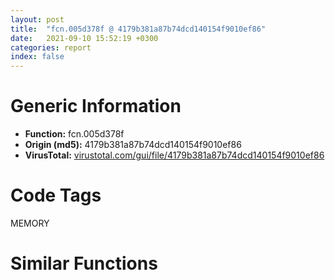 ```yaml
---
layout: post
title:  "fcn.005d378f @ 4179b381a87b74dcd140154f9010ef86"
date:   2021-09-10 15:52:19 +0300
categories: report
index: false
---
```


# Generic Information
- **Function:** fcn.005d378f
- **Origin (md5):** 4179b381a87b74dcd140154f9010ef86
- **VirusTotal:** [virustotal.com/gui/file/4179b381a87b74dcd140154f9010ef86][virustotal_ref]

# Code Tags
<span class="tag" id="MEMORY">MEMORY</span>


# Similar Functions
<script type="text/javascript" src="https://www.gstatic.com/charts/loader.js"></script>
<script type="text/javascript">

    google.charts.load('current', {'packages':['corechart']});
    google.charts.setOnLoadCallback(drawChart);

    function drawChart() {
    var data = new google.visualization.DataTable();
        data.addColumn('number', 'X');
        data.addColumn('number', 'Y');
        data.addColumn({type: 'string', role: 'tooltip', 'p': {'html': true}});
        data.addColumn({'type': 'string', 'role': 'style'});
        
        data.addRows([
    [107.13760375976562, -80.13029479980469, '<b><a href="/report/fcn.005d378f@4179b381a87b74dcd140154f9010ef86">fcn.005d378f</a><br>@4179b381a87b74dcd140154f9010ef86</b><br><br>push 0x140<br>push 0<br>push dword[0x45eea4c]<br>call dword[sym.imp.KERNEL32.dll_HeapAlloc]<br>test eax eax<br>mov dword[0x45eea44] eax<br>jne 0x5d37ac<br>ret<br>mov ecx dword[esp+4]<br>and dword[0x45eea3c] 0<br>and dword[0x45eea40] 0<br>push 1<br>mov dword[0x45eea38] eax<br>mov dword[0x45eea48] ecx<br>mov dword[0x45eea30] 0x10<br>pop eax<br>ret<br>', 'point { fill-color: #e0440e; }'],
[84.99029541015625, -77.69408416748047, '<b><a href="/report/fcn.004f7f1f@ef3a0211d1ddb224667e2aa0d915337b">fcn.004f7f1f</a><br>@ef3a0211d1ddb224667e2aa0d915337b</b><br><br>push 0x140<br>push 0<br>push dword[0x44fd8ac]<br>call dword[sym.imp.KERNEL32.dll_HeapAlloc]<br>test eax eax<br>mov dword[0x44fd8a4] eax<br>jne 0x4f7f3c<br>ret<br>mov ecx dword[esp+4]<br>and dword[0x44fd89c] 0<br>and dword[0x44fd8a0] 0<br>push 1<br>mov dword[0x44fd898] eax<br>mov dword[0x44fd8a8] ecx<br>mov dword[0x44fd890] 0x10<br>pop eax<br>ret<br>', 'null'],
[95.70519256591797, -85.3830337524414, '<b><a href="/report/fcn.0065b30f@bcba729302fe28f65deb2b102a06324a">fcn.0065b30f</a><br>@bcba729302fe28f65deb2b102a06324a</b><br><br>push 0x140<br>push 0<br>push dword[0x4661fac]<br>call dword[sym.imp.KERNEL32.dll_HeapAlloc]<br>test eax eax<br>mov dword[0x4661fa4] eax<br>jne 0x65b32c<br>ret<br>mov ecx dword[esp+4]<br>and dword[0x4661f9c] 0<br>and dword[0x4661fa0] 0<br>push 1<br>mov dword[0x4661f98] eax<br>mov dword[0x4661fa8] ecx<br>mov dword[0x4661f90] 0x10<br>pop eax<br>ret<br>', 'null'],
[96.49369812011719, -71.95940399169922, '<b><a href="/report/fcn.004030ff@8912a6bd1add3d8b86feb51a00252709">fcn.004030ff</a><br>@8912a6bd1add3d8b86feb51a00252709</b><br><br>push 0x140<br>push 0<br>push dword[0x448fca8]<br>call dword[sym.imp.KERNEL32.dll_HeapAlloc]<br>test eax eax<br>mov dword[0x448fa84] eax<br>jne 0x40311c<br>ret<br>mov ecx dword[esp+4]<br>and dword[0x448fa7c] 0<br>and dword[0x448fa80] 0<br>push 1<br>mov dword[0x448fa78] eax<br>mov dword[0x448fa88] ecx<br>mov dword[0x448fa70] 0x10<br>pop eax<br>ret<br>', 'null'],
[96.23609924316406, -59.42629623413086, '<b><a href="/report/fcn.004f7f1f@a9a3c47f5c08fef0f0f69b66c17916ac">fcn.004f7f1f</a><br>@a9a3c47f5c08fef0f0f69b66c17916ac</b><br><br>push 0x140<br>push 0<br>push dword[0x44fd8ac]<br>call dword[sym.imp.KERNEL32.dll_HeapAlloc]<br>test eax eax<br>mov dword[0x44fd8a4] eax<br>jne 0x4f7f3c<br>ret<br>mov ecx dword[esp+4]<br>and dword[0x44fd89c] 0<br>and dword[0x44fd8a0] 0<br>push 1<br>mov dword[0x44fd898] eax<br>mov dword[0x44fd8a8] ecx<br>mov dword[0x44fd890] 0x10<br>pop eax<br>ret<br>', 'null'],
[107.88064575195312, -54.938385009765625, '<b><a href="/report/fcn.004030ff@cbc200f66cbffbddf5df52f7c0da283a">fcn.004030ff</a><br>@cbc200f66cbffbddf5df52f7c0da283a</b><br><br>push 0x140<br>push 0<br>push dword[0x445ac28]<br>call dword[sym.imp.KERNEL32.dll_HeapAlloc]<br>test eax eax<br>mov dword[0x445a9f4] eax<br>jne 0x40311c<br>ret<br>mov ecx dword[esp+4]<br>and dword[0x445a9ec] 0<br>and dword[0x445a9f0] 0<br>push 1<br>mov dword[0x445a9e8] eax<br>mov dword[0x445a9f8] ecx<br>mov dword[0x445a9e0] 0x10<br>pop eax<br>ret<br>', 'null'],
[107.87353515625, -67.5132827758789, '<b><a href="/report/fcn.00598dff@140d3779c34998b2115004c062b02ca8">fcn.00598dff</a><br>@140d3779c34998b2115004c062b02ca8</b><br><br>push 0x140<br>push 0<br>push dword[0x4602d08]<br>call dword[sym.imp.KERNEL32.dll_HeapAlloc]<br>test eax eax<br>mov dword[0x4602ae4] eax<br>jne 0x598e1c<br>ret<br>mov ecx dword[esp+4]<br>and dword[0x4602adc] 0<br>and dword[0x4602ae0] 0<br>push 1<br>mov dword[0x4602ad8] eax<br>mov dword[0x4602ae8] ecx<br>mov dword[0x4602ad0] 0x10<br>pop eax<br>ret<br>', 'null'],
[84.92798614501953, -64.71197509765625, '<b><a href="/report/fcn.004030ff@7dd153bad1771b9e8d5266a341ebf949">fcn.004030ff</a><br>@7dd153bad1771b9e8d5266a341ebf949</b><br><br>push 0x140<br>push 0<br>push dword[0x44d2728]<br>call dword[sym.imp.KERNEL32.dll_HeapAlloc]<br>test eax eax<br>mov dword[0x44d24fc] eax<br>jne 0x40311c<br>ret<br>mov ecx dword[esp+4]<br>and dword[0x44d24f4] 0<br>and dword[0x44d24f8] 0<br>push 1<br>mov dword[0x44d24f0] eax<br>mov dword[0x44d2500] ecx<br>mov dword[0x44d24e8] 0x10<br>pop eax<br>ret<br>', 'null'],
[129.14979553222656, -84.31207275390625, '<b><a href="/report/fcn.459c2f42@284c9c9722cef7520dddfe58806fd72f">fcn.459c2f42</a><br>@284c9c9722cef7520dddfe58806fd72f</b><br><br>push 0x140<br>push 0<br>push dword[0x45a6f6b4]<br>call dword[sym.imp.KERNEL32.dll_HeapAlloc]<br>test eax eax<br>mov dword[0x45a6fa3c] eax<br>jne 0x459c2f5f<br>ret<br>mov ecx dword[esp+4]<br>and dword[0x45a6f808] 0<br>and dword[0x45a6fa38] 0<br>mov dword[0x45a6fa44] eax<br>xor eax eax<br>mov dword[0x45a6fa40] ecx<br>mov dword[0x45a6fa48] 0x10<br>inc eax<br>ret<br>', 'null'],
[132.5343017578125, -64.18850708007812, '<b><a href="/report/fcn.0040ef74@59aef7c08025d70f84c85db2092fc99e">fcn.0040ef74</a><br>@59aef7c08025d70f84c85db2092fc99e</b><br><br>push 0x140<br>push 0<br>push dword[0x437adc]<br>call dword[sym.imp.KERNEL32.dll_HeapAlloc]<br>test eax eax<br>mov dword[0x437ac8] eax<br>jne 0x40ef91<br>ret<br>mov ecx dword[esp+4]<br>and dword[0x437ac0] 0<br>and dword[0x437ac4] 0<br>mov dword[0x437ad0] eax<br>xor eax eax<br>mov dword[0x437acc] ecx<br>mov dword[0x437ad4] 0x10<br>inc eax<br>ret<br>', 'null'],
[125.05841064453125, -73.21434020996094, '<b><a href="/report/fcn.00412c1a@6c5b0418e4a4c57d99cda47d2717045d">fcn.00412c1a</a><br>@6c5b0418e4a4c57d99cda47d2717045d</b><br><br>push 0x140<br>push 0<br>push dword[0x4395bc]<br>call dword[sym.imp.KERNEL32.dll_HeapAlloc]<br>test eax eax<br>mov dword[0x439d88] eax<br>jne 0x412c37<br>ret<br>mov ecx dword[esp+4]<br>and dword[0x4395b8] 0<br>and dword[0x439d84] 0<br>mov dword[0x439d90] eax<br>xor eax eax<br>mov dword[0x439d8c] ecx<br>mov dword[0x439d94] 0x10<br>inc eax<br>ret<br>', 'null'],
[137.97959899902344, -75.47391510009766, '<b><a href="/report/fcn.1001c6cf@4c3818fdf32d89a09257dbc9d3e142ea">fcn.1001c6cf</a><br>@4c3818fdf32d89a09257dbc9d3e142ea</b><br><br>push 0x140<br>push 0<br>push dword[0x10036480]<br>call dword[sym.imp.KERNEL32.dll_HeapAlloc]<br>test eax eax<br>mov dword[0x1004fea4] eax<br>jne 0x1001c6ec<br>ret<br>mov ecx dword[esp+4]<br>and dword[0x100365d8] 0<br>and dword[0x1004fea0] 0<br>mov dword[0x1004feac] eax<br>xor eax eax<br>mov dword[0x1004fea8] ecx<br>mov dword[0x1004feb0] 0x10<br>inc eax<br>ret<br>', 'null'],
[-88.01841735839844, 57.44860076904297, '<b><a href="/report/loc.004406cb@418e0921f3a9bd4f5bc0dcc59623b5a1">loc.004406cb</a><br>@418e0921f3a9bd4f5bc0dcc59623b5a1</b><br><br>mov edi edi<br>push ebp<br>mov ebp esp<br>sub esp 0x328<br>mov dword[0x4b2828] eax<br>mov dword[0x4b2824] ecx<br>mov dword[0x4b2820] edx<br>mov dword[0x4b281c] ebx<br>mov dword[0x4b2818] esi<br>mov dword[0x4b2814] edi<br>mov word[0x4b2840] ss<br>mov word[0x4b2834] cs<br>mov word[0x4b2810] ds<br>mov word[0x4b280c] es<br>mov word[0x4b2808] fs<br>mov word[0x4b2804] gs<br>pushfd<br>pop dword[0x4b2838]<br>mov eax dword[ebp]<br>mov dword[0x4b282c] eax<br>mov eax dword[ebp+4]<br>mov dword[0x4b2830] eax<br>lea eax [ebp+8]<br>mov dword[0x4b283c] eax<br>mov eax dword[ebp-0x320]<br>mov dword[0x4b2778] 0x10001<br>mov eax dword[0x4b2830]<br>mov dword[0x4b272c] eax<br>mov dword[0x4b2720] 0xc0000409<br>mov dword[0x4b2724] 1<br>mov eax dword[0x4a83f0]<br>mov dword[ebp-0x328] eax<br>mov eax dword[0x4a83f4]<br>mov dword[ebp-0x324] eax<br>call dword[sym.imp.KERNEL32.dll_IsDebuggerPresent]<br>mov dword[0x4b2770] eax<br>push 1<br>call fcn.00447ef5<br>pop ecx<br>push 0<br>call dword[sym.imp.KERNEL32.dll_SetUnhandledExceptionFilter]<br>push 0x4837d0<br>call dword[sym.imp.KERNEL32.dll_UnhandledExceptionFilter]<br>cmp dword[0x4b2770] 0<br>jne 0x4407bd<br>push 1<br>call fcn.00447ef5<br>pop ecx<br>push 0xc0000409<br>call dword[sym.imp.KERNEL32.dll_GetCurrentProcess]<br>push eax<br>call dword[sym.imp.KERNEL32.dll_TerminateProcess]<br>leave<br>ret<br>', 'null'],
[-91.22108459472656, 27.822797775268555, '<b><a href="/report/loc.00413dd2@9571c7458fae91969aaed3955e433f49">loc.00413dd2</a><br>@9571c7458fae91969aaed3955e433f49</b><br><br>mov edi edi<br>push ebp<br>mov ebp esp<br>sub esp 0x328<br>mov dword[0x4772b8] eax<br>mov dword[0x4772b4] ecx<br>mov dword[0x4772b0] edx<br>mov dword[0x4772ac] ebx<br>mov dword[0x4772a8] esi<br>mov dword[0x4772a4] edi<br>mov word[0x4772d0] ss<br>mov word[0x4772c4] cs<br>mov word[0x4772a0] ds<br>mov word[0x47729c] es<br>mov word[0x477298] fs<br>mov word[0x477294] gs<br>pushfd<br>pop dword[0x4772c8]<br>mov eax dword[ebp]<br>mov dword[0x4772bc] eax<br>mov eax dword[ebp+4]<br>mov dword[0x4772c0] eax<br>lea eax [ebp+8]<br>mov dword[0x4772cc] eax<br>mov eax dword[ebp-0x320]<br>mov dword[0x477208] 0x10001<br>mov eax dword[0x4772c0]<br>mov dword[0x4771bc] eax<br>mov dword[0x4771b0] 0xc0000409<br>mov dword[0x4771b4] 1<br>mov eax dword[0x475084]<br>mov dword[ebp-0x328] eax<br>mov eax dword[0x475088]<br>mov dword[ebp-0x324] eax<br>call dword[sym.imp.KERNEL32.dll_IsDebuggerPresent]<br>mov dword[0x477200] eax<br>push 1<br>call fcn.0041b8f0<br>pop ecx<br>push 0<br>call dword[sym.imp.KERNEL32.dll_SetUnhandledExceptionFilter]<br>push 0x453570<br>call dword[sym.imp.KERNEL32.dll_UnhandledExceptionFilter]<br>cmp dword[0x477200] 0<br>jne 0x413ec4<br>push 1<br>call fcn.0041b8f0<br>pop ecx<br>push 0xc0000409<br>call dword[sym.imp.KERNEL32.dll_GetCurrentProcess]<br>push eax<br>call dword[sym.imp.KERNEL32.dll_TerminateProcess]<br>leave<br>ret<br>', 'null'],
[-112.28942108154297, 40.54386901855469, '<b><a href="/report/loc.004f89ff@e2ba7f10eb234338a49853c34d7d9c56">loc.004f89ff</a><br>@e2ba7f10eb234338a49853c34d7d9c56</b><br><br>mov edi edi<br>push ebp<br>mov ebp esp<br>sub esp 0x328<br>mov dword[0x564198] eax<br>mov dword[0x564194] ecx<br>mov dword[0x564190] edx<br>mov dword[0x56418c] ebx<br>mov dword[0x564188] esi<br>mov dword[0x564184] edi<br>mov word[0x5641b0] ss<br>mov word[0x5641a4] cs<br>mov word[0x564180] ds<br>mov word[0x56417c] es<br>mov word[0x564178] fs<br>mov word[0x564174] gs<br>pushfd<br>pop dword[0x5641a8]<br>mov eax dword[ebp]<br>mov dword[0x56419c] eax<br>mov eax dword[ebp+4]<br>mov dword[0x5641a0] eax<br>lea eax [ebp+8]<br>mov dword[0x5641ac] eax<br>mov eax dword[ebp-0x320]<br>mov dword[0x5640e8] 0x10001<br>mov eax dword[0x5641a0]<br>mov dword[0x56409c] eax<br>mov dword[0x564090] 0xc0000409<br>mov dword[0x564094] 1<br>mov eax dword[0x55bdf4]<br>mov dword[ebp-0x328] eax<br>mov eax dword[0x55bdf8]<br>mov dword[ebp-0x324] eax<br>call dword[sym.imp.KERNEL32.dll_IsDebuggerPresent]<br>mov dword[0x5640e0] eax<br>push 1<br>call fcn.00502207<br>pop ecx<br>push 0<br>call dword[sym.imp.KERNEL32.dll_SetUnhandledExceptionFilter]<br>push 0x54a6c8<br>call dword[sym.imp.KERNEL32.dll_UnhandledExceptionFilter]<br>cmp dword[0x5640e0] 0<br>jne 0x4f8af1<br>push 1<br>call fcn.00502207<br>pop ecx<br>push 0xc0000409<br>call dword[sym.imp.KERNEL32.dll_GetCurrentProcess]<br>push eax<br>call dword[sym.imp.KERNEL32.dll_TerminateProcess]<br>leave<br>ret<br>', 'null'],
[-114.70921325683594, 67.0543212890625, '<b><a href="/report/loc.00413dd2@3d7f25d788af3e7f7707a736ac852465">loc.00413dd2</a><br>@3d7f25d788af3e7f7707a736ac852465</b><br><br>mov edi edi<br>push ebp<br>mov ebp esp<br>sub esp 0x328<br>mov dword[0x4772b8] eax<br>mov dword[0x4772b4] ecx<br>mov dword[0x4772b0] edx<br>mov dword[0x4772ac] ebx<br>mov dword[0x4772a8] esi<br>mov dword[0x4772a4] edi<br>mov word[0x4772d0] ss<br>mov word[0x4772c4] cs<br>mov word[0x4772a0] ds<br>mov word[0x47729c] es<br>mov word[0x477298] fs<br>mov word[0x477294] gs<br>pushfd<br>pop dword[0x4772c8]<br>mov eax dword[ebp]<br>mov dword[0x4772bc] eax<br>mov eax dword[ebp+4]<br>mov dword[0x4772c0] eax<br>lea eax [ebp+8]<br>mov dword[0x4772cc] eax<br>mov eax dword[ebp-0x320]<br>mov dword[0x477208] 0x10001<br>mov eax dword[0x4772c0]<br>mov dword[0x4771bc] eax<br>mov dword[0x4771b0] 0xc0000409<br>mov dword[0x4771b4] 1<br>mov eax dword[0x475084]<br>mov dword[ebp-0x328] eax<br>mov eax dword[0x475088]<br>mov dword[ebp-0x324] eax<br>call dword[sym.imp.KERNEL32.dll_IsDebuggerPresent]<br>mov dword[0x477200] eax<br>push 1<br>call fcn.0041b8f0<br>pop ecx<br>push 0<br>call dword[sym.imp.KERNEL32.dll_SetUnhandledExceptionFilter]<br>push 0x453570<br>call dword[sym.imp.KERNEL32.dll_UnhandledExceptionFilter]<br>cmp dword[0x477200] 0<br>jne 0x413ec4<br>push 1<br>call fcn.0041b8f0<br>pop ecx<br>push 0xc0000409<br>call dword[sym.imp.KERNEL32.dll_GetCurrentProcess]<br>push eax<br>call dword[sym.imp.KERNEL32.dll_TerminateProcess]<br>leave<br>ret<br>', 'null'],
[-100.73114776611328, 64.67552185058594, '<b><a href="/report/loc.00497f6f@4fe6510221c33bf023f6abed461fc13f">loc.00497f6f</a><br>@4fe6510221c33bf023f6abed461fc13f</b><br><br>mov edi edi<br>push ebp<br>mov ebp esp<br>sub esp 0x328<br>mov dword[0x4c4d78] eax<br>mov dword[0x4c4d74] ecx<br>mov dword[0x4c4d70] edx<br>mov dword[0x4c4d6c] ebx<br>mov dword[0x4c4d68] esi<br>mov dword[0x4c4d64] edi<br>mov word[0x4c4d90] ss<br>mov word[0x4c4d84] cs<br>mov word[0x4c4d60] ds<br>mov word[0x4c4d5c] es<br>mov word[0x4c4d58] fs<br>mov word[0x4c4d54] gs<br>pushfd<br>pop dword[0x4c4d88]<br>mov eax dword[ebp]<br>mov dword[0x4c4d7c] eax<br>mov eax dword[ebp+4]<br>mov dword[0x4c4d80] eax<br>lea eax [ebp+8]<br>mov dword[0x4c4d8c] eax<br>mov eax dword[ebp-0x320]<br>mov dword[0x4c4cc8] 0x10001<br>mov eax dword[0x4c4d80]<br>mov dword[0x4c4c7c] eax<br>mov dword[0x4c4c70] 0xc0000409<br>mov dword[0x4c4c74] 1<br>mov eax dword[0x4c1d70]<br>mov dword[ebp-0x328] eax<br>mov eax dword[0x4c1d74]<br>mov dword[ebp-0x324] eax<br>call dword[sym.imp.KERNEL32.dll_IsDebuggerPresent]<br>mov dword[0x4c4cc0] eax<br>push 1<br>call fcn.00496178<br>pop ecx<br>push 0<br>call dword[sym.imp.KERNEL32.dll_SetUnhandledExceptionFilter]<br>push 0x4a078c<br>call dword[sym.imp.KERNEL32.dll_UnhandledExceptionFilter]<br>cmp dword[0x4c4cc0] 0<br>jne 0x498061<br>push 1<br>call fcn.00496178<br>pop ecx<br>push 0xc0000409<br>call dword[sym.imp.KERNEL32.dll_GetCurrentProcess]<br>push eax<br>call dword[sym.imp.KERNEL32.dll_TerminateProcess]<br>leave<br>ret<br>', 'null'],
[-106.29308319091797, 24.752790451049805, '<b><a href="/report/loc.0040191a@eb7f7fa38880dd66bab8caf5987e5b1a">loc.0040191a</a><br>@eb7f7fa38880dd66bab8caf5987e5b1a</b><br><br>mov edi edi<br>push ebp<br>mov ebp esp<br>sub esp 0x328<br>mov dword[0x423148] eax<br>mov dword[0x423144] ecx<br>mov dword[0x423140] edx<br>mov dword[0x42313c] ebx<br>mov dword[0x423138] esi<br>mov dword[0x423134] edi<br>mov word[0x423160] ss<br>mov word[0x423154] cs<br>mov word[0x423130] ds<br>mov word[0x42312c] es<br>mov word[0x423128] fs<br>mov word[0x423124] gs<br>pushfd<br>pop dword[0x423158]<br>mov eax dword[ebp]<br>mov dword[0x42314c] eax<br>mov eax dword[ebp+4]<br>mov dword[0x423150] eax<br>lea eax [ebp+8]<br>mov dword[0x42315c] eax<br>mov eax dword[ebp-0x320]<br>mov dword[0x423098] 0x10001<br>mov eax dword[0x423150]<br>mov dword[0x42304c] eax<br>mov dword[0x423040] 0xc0000409<br>mov dword[0x423044] 1<br>mov eax dword[0x422050]<br>mov dword[ebp-0x328] eax<br>mov eax dword[0x422054]<br>mov dword[ebp-0x324] eax<br>call dword[sym.imp.KERNEL32.dll_IsDebuggerPresent]<br>mov dword[0x423090] eax<br>push 1<br>call fcn.00404467<br>pop ecx<br>push 0<br>call dword[sym.imp.KERNEL32.dll_SetUnhandledExceptionFilter]<br>push 0x41f1c8<br>call dword[sym.imp.KERNEL32.dll_UnhandledExceptionFilter]<br>cmp dword[0x423090] 0<br>jne 0x401a0c<br>push 1<br>call fcn.00404467<br>pop ecx<br>push 0xc0000409<br>call dword[sym.imp.KERNEL32.dll_GetCurrentProcess]<br>push eax<br>call dword[sym.imp.KERNEL32.dll_TerminateProcess]<br>leave<br>ret<br>', 'null'],
[-119.83099365234375, 29.082582473754883, '<b><a href="/report/loc.00413dd2@3aa98225e51cbcae2d334c8b6b4ed9fd">loc.00413dd2</a><br>@3aa98225e51cbcae2d334c8b6b4ed9fd</b><br><br>mov edi edi<br>push ebp<br>mov ebp esp<br>sub esp 0x328<br>mov dword[0x4772b8] eax<br>mov dword[0x4772b4] ecx<br>mov dword[0x4772b0] edx<br>mov dword[0x4772ac] ebx<br>mov dword[0x4772a8] esi<br>mov dword[0x4772a4] edi<br>mov word[0x4772d0] ss<br>mov word[0x4772c4] cs<br>mov word[0x4772a0] ds<br>mov word[0x47729c] es<br>mov word[0x477298] fs<br>mov word[0x477294] gs<br>pushfd<br>pop dword[0x4772c8]<br>mov eax dword[ebp]<br>mov dword[0x4772bc] eax<br>mov eax dword[ebp+4]<br>mov dword[0x4772c0] eax<br>lea eax [ebp+8]<br>mov dword[0x4772cc] eax<br>mov eax dword[ebp-0x320]<br>mov dword[0x477208] 0x10001<br>mov eax dword[0x4772c0]<br>mov dword[0x4771bc] eax<br>mov dword[0x4771b0] 0xc0000409<br>mov dword[0x4771b4] 1<br>mov eax dword[0x475084]<br>mov dword[ebp-0x328] eax<br>mov eax dword[0x475088]<br>mov dword[ebp-0x324] eax<br>call dword[sym.imp.KERNEL32.dll_IsDebuggerPresent]<br>mov dword[0x477200] eax<br>push 1<br>call fcn.0041b8f0<br>pop ecx<br>push 0<br>call dword[sym.imp.KERNEL32.dll_SetUnhandledExceptionFilter]<br>push 0x453570<br>call dword[sym.imp.KERNEL32.dll_UnhandledExceptionFilter]<br>cmp dword[0x477200] 0<br>jne 0x413ec4<br>push 1<br>call fcn.0041b8f0<br>pop ecx<br>push 0xc0000409<br>call dword[sym.imp.KERNEL32.dll_GetCurrentProcess]<br>push eax<br>call dword[sym.imp.KERNEL32.dll_TerminateProcess]<br>leave<br>ret<br>', 'null'],
[-100.30479431152344, 50.52743911743164, '<b><a href="/report/loc.0048069c@289859175c221b107317af7727d26c17">loc.0048069c</a><br>@289859175c221b107317af7727d26c17</b><br><br>mov edi edi<br>push ebp<br>mov ebp esp<br>sub esp 0x328<br>mov dword[0x4d2120] eax<br>mov dword[0x4d211c] ecx<br>mov dword[0x4d2118] edx<br>mov dword[0x4d2114] ebx<br>mov dword[0x4d2110] esi<br>mov dword[0x4d210c] edi<br>mov word[0x4d2138] ss<br>mov word[0x4d212c] cs<br>mov word[0x4d2108] ds<br>mov word[0x4d2104] es<br>mov word[0x4d2100] fs<br>mov word[0x4d20fc] gs<br>pushfd<br>pop dword[0x4d2130]<br>mov eax dword[ebp]<br>mov dword[0x4d2124] eax<br>mov eax dword[ebp+4]<br>mov dword[0x4d2128] eax<br>lea eax [ebp+8]<br>mov dword[0x4d2134] eax<br>mov eax dword[ebp-0x320]<br>mov dword[0x4d2070] 0x10001<br>mov eax dword[0x4d2128]<br>mov dword[0x4d2024] eax<br>mov dword[0x4d2018] 0xc0000409<br>mov dword[0x4d201c] 1<br>mov eax dword[0x4cfec0]<br>mov dword[ebp-0x328] eax<br>mov eax dword[0x4cfec4]<br>mov dword[ebp-0x324] eax<br>call dword[sym.imp.KERNEL32.dll_IsDebuggerPresent]<br>mov dword[0x4d2068] eax<br>push 1<br>call fcn.00481951<br>pop ecx<br>push 0<br>call dword[sym.imp.KERNEL32.dll_SetUnhandledExceptionFilter]<br>push 0x4acad4<br>call dword[sym.imp.KERNEL32.dll_UnhandledExceptionFilter]<br>cmp dword[0x4d2068] 0<br>jne 0x48078e<br>push 1<br>call fcn.00481951<br>pop ecx<br>push 0xc0000409<br>call dword[sym.imp.KERNEL32.dll_GetCurrentProcess]<br>push eax<br>call dword[sym.imp.KERNEL32.dll_TerminateProcess]<br>leave<br>ret<br>', 'null'],
[-126.21841430664062, 57.05751419067383, '<b><a href="/report/loc.00413dd2@44a756939733df3681808b122b91651f">loc.00413dd2</a><br>@44a756939733df3681808b122b91651f</b><br><br>mov edi edi<br>push ebp<br>mov ebp esp<br>sub esp 0x328<br>mov dword[0x4772b8] eax<br>mov dword[0x4772b4] ecx<br>mov dword[0x4772b0] edx<br>mov dword[0x4772ac] ebx<br>mov dword[0x4772a8] esi<br>mov dword[0x4772a4] edi<br>mov word[0x4772d0] ss<br>mov word[0x4772c4] cs<br>mov word[0x4772a0] ds<br>mov word[0x47729c] es<br>mov word[0x477298] fs<br>mov word[0x477294] gs<br>pushfd<br>pop dword[0x4772c8]<br>mov eax dword[ebp]<br>mov dword[0x4772bc] eax<br>mov eax dword[ebp+4]<br>mov dword[0x4772c0] eax<br>lea eax [ebp+8]<br>mov dword[0x4772cc] eax<br>mov eax dword[ebp-0x320]<br>mov dword[0x477208] 0x10001<br>mov eax dword[0x4772c0]<br>mov dword[0x4771bc] eax<br>mov dword[0x4771b0] 0xc0000409<br>mov dword[0x4771b4] 1<br>mov eax dword[0x475084]<br>mov dword[ebp-0x328] eax<br>mov eax dword[0x475088]<br>mov dword[ebp-0x324] eax<br>call dword[sym.imp.KERNEL32.dll_IsDebuggerPresent]<br>mov dword[0x477200] eax<br>push 1<br>call fcn.0041b8f0<br>pop ecx<br>push 0<br>call dword[sym.imp.KERNEL32.dll_SetUnhandledExceptionFilter]<br>push 0x453570<br>call dword[sym.imp.KERNEL32.dll_UnhandledExceptionFilter]<br>cmp dword[0x477200] 0<br>jne 0x413ec4<br>push 1<br>call fcn.0041b8f0<br>pop ecx<br>push 0xc0000409<br>call dword[sym.imp.KERNEL32.dll_GetCurrentProcess]<br>push eax<br>call dword[sym.imp.KERNEL32.dll_TerminateProcess]<br>leave<br>ret<br>', 'null'],
[-100.4078369140625, 37.82163619995117, '<b><a href="/report/loc.0057cb5e@c60344b51fa39a329b92557d24ff7670">loc.0057cb5e</a><br>@c60344b51fa39a329b92557d24ff7670</b><br><br>mov edi edi<br>push ebp<br>mov ebp esp<br>sub esp 0x328<br>mov dword[0x60fe60] eax<br>mov dword[0x60fe5c] ecx<br>mov dword[0x60fe58] edx<br>mov dword[0x60fe54] ebx<br>mov dword[0x60fe50] esi<br>mov dword[0x60fe4c] edi<br>mov word[0x60fe78] ss<br>mov word[0x60fe6c] cs<br>mov word[0x60fe48] ds<br>mov word[0x60fe44] es<br>mov word[0x60fe40] fs<br>mov word[0x60fe3c] gs<br>pushfd<br>pop dword[0x60fe70]<br>mov eax dword[ebp]<br>mov dword[0x60fe64] eax<br>mov eax dword[ebp+4]<br>mov dword[0x60fe68] eax<br>lea eax [ebp+8]<br>mov dword[0x60fe74] eax<br>mov eax dword[ebp-0x320]<br>mov dword[0x60fdb0] 0x10001<br>mov eax dword[0x60fe68]<br>mov dword[0x60fd64] eax<br>mov dword[0x60fd58] 0xc0000409<br>mov dword[0x60fd5c] 1<br>mov eax dword[0x5ffcc0]<br>mov dword[ebp-0x328] eax<br>mov eax dword[0x5ffcc4]<br>mov dword[ebp-0x324] eax<br>call dword[sym.imp.KERNEL32.dll_IsDebuggerPresent]<br>mov dword[0x60fda8] eax<br>push 1<br>call fcn.0057ccfb<br>pop ecx<br>push 0<br>call dword[sym.imp.KERNEL32.dll_SetUnhandledExceptionFilter]<br>push 0x5bbce8<br>call dword[sym.imp.KERNEL32.dll_UnhandledExceptionFilter]<br>cmp dword[0x60fda8] 0<br>jne 0x57cc50<br>push 1<br>call fcn.0057ccfb<br>pop ecx<br>push 0xc0000409<br>call dword[sym.imp.KERNEL32.dll_GetCurrentProcess]<br>push eax<br>call dword[sym.imp.KERNEL32.dll_TerminateProcess]<br>leave<br>ret<br>', 'null'],
[-87.13516998291016, 42.81810760498047, '<b><a href="/report/loc.00414ac2@20a93604f17ee6f3c2aa7b1f7a497fcf">loc.00414ac2</a><br>@20a93604f17ee6f3c2aa7b1f7a497fcf</b><br><br>mov edi edi<br>push ebp<br>mov ebp esp<br>sub esp 0x328<br>mov dword[0x4842d8] eax<br>mov dword[0x4842d4] ecx<br>mov dword[0x4842d0] edx<br>mov dword[0x4842cc] ebx<br>mov dword[0x4842c8] esi<br>mov dword[0x4842c4] edi<br>mov word[0x4842f0] ss<br>mov word[0x4842e4] cs<br>mov word[0x4842c0] ds<br>mov word[0x4842bc] es<br>mov word[0x4842b8] fs<br>mov word[0x4842b4] gs<br>pushfd<br>pop dword[0x4842e8]<br>mov eax dword[ebp]<br>mov dword[0x4842dc] eax<br>mov eax dword[ebp+4]<br>mov dword[0x4842e0] eax<br>lea eax [ebp+8]<br>mov dword[0x4842ec] eax<br>mov eax dword[ebp-0x320]<br>mov dword[0x484228] 0x10001<br>mov eax dword[0x4842e0]<br>mov dword[0x4841dc] eax<br>mov dword[0x4841d0] 0xc0000409<br>mov dword[0x4841d4] 1<br>mov eax dword[0x482084]<br>mov dword[ebp-0x328] eax<br>mov eax dword[0x482088]<br>mov dword[ebp-0x324] eax<br>call dword[sym.imp.KERNEL32.dll_IsDebuggerPresent]<br>mov dword[0x484220] eax<br>push 1<br>call fcn.0041c580<br>pop ecx<br>push 0<br>call dword[sym.imp.KERNEL32.dll_SetUnhandledExceptionFilter]<br>push 0x460548<br>call dword[sym.imp.KERNEL32.dll_UnhandledExceptionFilter]<br>cmp dword[0x484220] 0<br>jne 0x414bb4<br>push 1<br>call fcn.0041c580<br>pop ecx<br>push 0xc0000409<br>call dword[sym.imp.KERNEL32.dll_GetCurrentProcess]<br>push eax<br>call dword[sym.imp.KERNEL32.dll_TerminateProcess]<br>leave<br>ret<br>', 'null'],
[-125.62296295166016, 42.94664764404297, '<b><a href="/report/loc.00413dd2@b8b9cf6862b0d68d10750002e5baaf97">loc.00413dd2</a><br>@b8b9cf6862b0d68d10750002e5baaf97</b><br><br>mov edi edi<br>push ebp<br>mov ebp esp<br>sub esp 0x328<br>mov dword[0x4772b8] eax<br>mov dword[0x4772b4] ecx<br>mov dword[0x4772b0] edx<br>mov dword[0x4772ac] ebx<br>mov dword[0x4772a8] esi<br>mov dword[0x4772a4] edi<br>mov word[0x4772d0] ss<br>mov word[0x4772c4] cs<br>mov word[0x4772a0] ds<br>mov word[0x47729c] es<br>mov word[0x477298] fs<br>mov word[0x477294] gs<br>pushfd<br>pop dword[0x4772c8]<br>mov eax dword[ebp]<br>mov dword[0x4772bc] eax<br>mov eax dword[ebp+4]<br>mov dword[0x4772c0] eax<br>lea eax [ebp+8]<br>mov dword[0x4772cc] eax<br>mov eax dword[ebp-0x320]<br>mov dword[0x477208] 0x10001<br>mov eax dword[0x4772c0]<br>mov dword[0x4771bc] eax<br>mov dword[0x4771b0] 0xc0000409<br>mov dword[0x4771b4] 1<br>mov eax dword[0x475084]<br>mov dword[ebp-0x328] eax<br>mov eax dword[0x475088]<br>mov dword[ebp-0x324] eax<br>call dword[sym.imp.KERNEL32.dll_IsDebuggerPresent]<br>mov dword[0x477200] eax<br>push 1<br>call fcn.0041b8f0<br>pop ecx<br>push 0<br>call dword[sym.imp.KERNEL32.dll_SetUnhandledExceptionFilter]<br>push 0x453570<br>call dword[sym.imp.KERNEL32.dll_UnhandledExceptionFilter]<br>cmp dword[0x477200] 0<br>jne 0x413ec4<br>push 1<br>call fcn.0041b8f0<br>pop ecx<br>push 0xc0000409<br>call dword[sym.imp.KERNEL32.dll_GetCurrentProcess]<br>push eax<br>call dword[sym.imp.KERNEL32.dll_TerminateProcess]<br>leave<br>ret<br>', 'null'],
[-112.66181182861328, 53.22303771972656, '<b><a href="/report/loc.005b3936@b38ce64a273c3fc98fc78af14b8bdcc0">loc.005b3936</a><br>@b38ce64a273c3fc98fc78af14b8bdcc0</b><br><br>mov edi edi<br>push ebp<br>mov ebp esp<br>sub esp 0x328<br>mov dword[0x45af3a0] eax<br>mov dword[0x45af39c] ecx<br>mov dword[0x45af398] edx<br>mov dword[0x45af394] ebx<br>mov dword[0x45af390] esi<br>mov dword[0x45af38c] edi<br>mov word[0x45af3b8] ss<br>mov word[0x45af3ac] cs<br>mov word[0x45af388] ds<br>mov word[0x45af384] es<br>mov word[0x45af380] fs<br>mov word[0x45af37c] gs<br>pushfd<br>pop dword[0x45af3b0]<br>mov eax dword[ebp]<br>mov dword[0x45af3a4] eax<br>mov eax dword[ebp+4]<br>mov dword[0x45af3a8] eax<br>lea eax [ebp+8]<br>mov dword[0x45af3b4] eax<br>mov eax dword[ebp-0x320]<br>mov dword[0x45af2f0] 0x10001<br>mov eax dword[0x45af3a8]<br>mov dword[0x45af2a4] eax<br>mov dword[0x45af298] 0xc0000409<br>mov dword[0x45af29c] 1<br>mov eax dword[0x5bd3c0]<br>mov dword[ebp-0x328] eax<br>mov eax dword[0x5bd3c4]<br>mov dword[ebp-0x324] eax<br>call dword[sym.imp.KERNEL32.dll_IsDebuggerPresent]<br>mov dword[0x45af2e8] eax<br>push 1<br>call fcn.005b3871<br>pop ecx<br>push 0<br>call dword[sym.imp.KERNEL32.dll_SetUnhandledExceptionFilter]<br>push 0x5bb058<br>call dword[sym.imp.KERNEL32.dll_UnhandledExceptionFilter]<br>cmp dword[0x45af2e8] 0<br>jne 0x5b3a28<br>push 1<br>call fcn.005b3871<br>pop ecx<br>push 0xc0000409<br>call dword[sym.imp.KERNEL32.dll_GetCurrentProcess]<br>push eax<br>call dword[sym.imp.KERNEL32.dll_TerminateProcess]<br>leave<br>ret<br>', 'null'],
[-150.45091247558594, 31.470016479492188, '<b><a href="/report/loc.459be9a2@284c9c9722cef7520dddfe58806fd72f">loc.459be9a2</a><br>@284c9c9722cef7520dddfe58806fd72f</b><br><br>push ebp<br>mov ebp esp<br>sub esp 0x328<br>mov dword[0x45a6f008] eax<br>mov dword[0x45a6f004] ecx<br>mov dword[0x45a6f000] edx<br>mov dword[0x45a6effc] ebx<br>mov dword[0x45a6eff8] esi<br>mov dword[0x45a6eff4] edi<br>mov word[0x45a6f020] ss<br>mov word[0x45a6f014] cs<br>mov word[0x45a6eff0] ds<br>mov word[0x45a6efec] es<br>mov word[0x45a6efe8] fs<br>mov word[0x45a6efe4] gs<br>pushfd<br>pop dword[0x45a6f018]<br>mov eax dword[ebp]<br>mov dword[0x45a6f00c] eax<br>mov eax dword[ebp+4]<br>mov dword[0x45a6f010] eax<br>lea eax [ebp+8]<br>mov dword[0x45a6f01c] eax<br>mov eax dword[ebp-0x320]<br>mov dword[0x45a6ef58] 0x10001<br>mov eax dword[0x45a6f010]<br>mov dword[0x45a6ef0c] eax<br>mov dword[0x45a6ef00] 0xc0000409<br>mov dword[0x45a6ef04] 1<br>mov eax dword[0x45a6c848]<br>mov dword[ebp-0x328] eax<br>mov eax dword[0x45a6c84c]<br>mov dword[ebp-0x324] eax<br>call dword[sym.imp.KERNEL32.dll_IsDebuggerPresent]<br>mov dword[0x45a6ef50] eax<br>push 1<br>call fcn.459c93b9<br>pop ecx<br>push 0<br>call dword[sym.imp.KERNEL32.dll_SetUnhandledExceptionFilter]<br>push 0x45a15b38<br>call dword[sym.imp.KERNEL32.dll_UnhandledExceptionFilter]<br>cmp dword[0x45a6ef50] 0<br>jne 0x459bea92<br>push 1<br>call fcn.459c93b9<br>pop ecx<br>push 0xc0000409<br>call dword[sym.imp.KERNEL32.dll_GetCurrentProcess]<br>push eax<br>call dword[sym.imp.KERNEL32.dll_TerminateProcess]<br>leave<br>ret<br>', 'null'],
[-157.23233032226562, 22.31216812133789, '<b><a href="/report/loc.1001b241@4c3818fdf32d89a09257dbc9d3e142ea">loc.1001b241</a><br>@4c3818fdf32d89a09257dbc9d3e142ea</b><br><br>push ebp<br>mov ebp esp<br>sub esp 0x328<br>mov dword[0x10035ef8] eax<br>mov dword[0x10035ef4] ecx<br>mov dword[0x10035ef0] edx<br>mov dword[0x10035eec] ebx<br>mov dword[0x10035ee8] esi<br>mov dword[0x10035ee4] edi<br>mov word[0x10035f10] ss<br>mov word[0x10035f04] cs<br>mov word[0x10035ee0] ds<br>mov word[0x10035edc] es<br>mov word[0x10035ed8] fs<br>mov word[0x10035ed4] gs<br>pushfd<br>pop dword[0x10035f08]<br>mov eax dword[ebp]<br>mov dword[0x10035efc] eax<br>mov eax dword[ebp+4]<br>mov dword[0x10035f00] eax<br>lea eax [ebp+8]<br>mov dword[0x10035f0c] eax<br>mov eax dword[ebp-0x320]<br>mov dword[0x10035e48] 0x10001<br>mov eax dword[0x10035f00]<br>mov dword[0x10035dfc] eax<br>mov dword[0x10035df0] 0xc0000409<br>mov dword[0x10035df4] 1<br>mov eax dword[0x10034390]<br>mov dword[ebp-0x328] eax<br>mov eax dword[0x10034394]<br>mov dword[ebp-0x324] eax<br>call dword[sym.imp.KERNEL32.dll_IsDebuggerPresent]<br>mov dword[0x10035e40] eax<br>push 1<br>call fcn.1001b345<br>pop ecx<br>push 0<br>call dword[sym.imp.KERNEL32.dll_SetUnhandledExceptionFilter]<br>push 0x1002cf54<br>call dword[sym.imp.KERNEL32.dll_UnhandledExceptionFilter]<br>cmp dword[0x10035e40] 0<br>jne 0x1001b331<br>push 1<br>call fcn.1001b345<br>pop ecx<br>push 0xc0000409<br>call dword[sym.imp.KERNEL32.dll_GetCurrentProcess]<br>push eax<br>call dword[sym.imp.KERNEL32.dll_TerminateProcess]<br>leave<br>ret<br>', 'null'],
[-145.9379425048828, 20.648012161254883, '<b><a href="/report/loc.0040f7cc@6c5b0418e4a4c57d99cda47d2717045d">loc.0040f7cc</a><br>@6c5b0418e4a4c57d99cda47d2717045d</b><br><br>push ebp<br>mov ebp esp<br>sub esp 0x328<br>mov dword[0x4391b8] eax<br>mov dword[0x4391b4] ecx<br>mov dword[0x4391b0] edx<br>mov dword[0x4391ac] ebx<br>mov dword[0x4391a8] esi<br>mov dword[0x4391a4] edi<br>mov word[0x4391d0] ss<br>mov word[0x4391c4] cs<br>mov word[0x4391a0] ds<br>mov word[0x43919c] es<br>mov word[0x439198] fs<br>mov word[0x439194] gs<br>pushfd<br>pop dword[0x4391c8]<br>mov eax dword[ebp]<br>mov dword[0x4391bc] eax<br>mov eax dword[ebp+4]<br>mov dword[0x4391c0] eax<br>lea eax [ebp+8]<br>mov dword[0x4391cc] eax<br>mov eax dword[ebp-0x320]<br>mov dword[0x439108] 0x10001<br>mov eax dword[0x4391c0]<br>mov dword[0x4390bc] eax<br>mov dword[0x4390b0] 0xc0000409<br>mov dword[0x4390b4] 1<br>mov eax dword[0x43720c]<br>mov dword[ebp-0x328] eax<br>mov eax dword[0x437210]<br>mov dword[ebp-0x324] eax<br>call dword[sym.imp.KERNEL32.dll_IsDebuggerPresent]<br>mov dword[0x439100] eax<br>push 1<br>call fcn.00411ba3<br>pop ecx<br>push 0<br>call dword[sym.imp.KERNEL32.dll_SetUnhandledExceptionFilter]<br>push 0x42dec8<br>call dword[sym.imp.KERNEL32.dll_UnhandledExceptionFilter]<br>cmp dword[0x439100] 0<br>jne 0x40f8bc<br>push 1<br>call fcn.00411ba3<br>pop ecx<br>push 0xc0000409<br>call dword[sym.imp.KERNEL32.dll_GetCurrentProcess]<br>push eax<br>call dword[sym.imp.KERNEL32.dll_TerminateProcess]<br>leave<br>ret<br>', 'null'],
[85.1069564819336, -45.02410888671875, '<b><a href="/report/fcn.004cda47@9c2b894b84f59672d8be2e984066f76f">fcn.004cda47</a><br>@9c2b894b84f59672d8be2e984066f76f</b><br><br>push ebp<br>mov ebp esp<br>mov eax dword[ebp+8]<br>mov dword[0x5e0834] eax<br>push esi<br>mov esi ecx<br>test eax eax<br>je 0x413463<br>cmp dword[0x5ddf2c] 0<br>jne 0x41345b<br>call dword[sym.imp.KERNEL32.dll_GetCurrentThreadId]<br>push eax<br>push 0<br>push 0x412e27<br>push 7<br>call dword[sym.imp.USER32.dll_SetWindowsHookExW]<br>mov dword[0x5ddf2c] eax<br>mov dword[0x5ddf30] esi<br>jmp 0x413481<br>mov eax dword[0x5ddf2c]<br>test eax eax<br>je 0x41347a<br>push eax<br>call dword[sym.imp.USER32.dll_UnhookWindowsHookEx]<br>and dword[0x5ddf2c] 0<br>and dword[0x5ddf30] 0<br>pop esi<br>pop ebp<br>ret 4<br>push ebp<br>mov ebp esp<br>add ecx 0xc0<br>pop ebp<br>jmp 0x413425<br>', 'null'],
[-52.42647933959961, 32.31304168701172, '<b><a href="/report/fcn.004f9d56@e2ba7f10eb234338a49853c34d7d9c56">fcn.004f9d56</a><br>@e2ba7f10eb234338a49853c34d7d9c56</b><br><br>mov edi edi<br>push edi<br>push 0x54a990<br>call dword[sym.imp.KERNEL32.dll_GetModuleHandleW]<br>mov edi eax<br>test edi edi<br>jne 0x4f9d73<br>call fcn.004f9a35<br>xor eax eax<br>pop edi<br>ret<br>push esi<br>mov esi dword[sym.imp.KERNEL32.dll_GetProcAddress]<br>push 0x54a9cc<br>push edi<br>call esi<br>push 0x54a9c0<br>push edi<br>mov dword[0x5643e4] eax<br>call esi<br>push 0x54a9b4<br>push edi<br>mov dword[0x5643e8] eax<br>call esi<br>push 0x54a9ac<br>push edi<br>mov dword[0x5643ec] eax<br>call esi<br>cmp dword[0x5643e4] 0<br>mov esi dword[sym.imp.KERNEL32.dll_TlsSetValue]<br>mov dword[0x5643f0] eax<br>je 0x4f9dd3<br>cmp dword[0x5643e8] 0<br>je 0x4f9dd3<br>cmp dword[0x5643ec] 0<br>je 0x4f9dd3<br>test eax eax<br>jne 0x4f9df7<br>mov eax dword[sym.imp.KERNEL32.dll_TlsGetValue]<br>mov dword[0x5643e8] eax<br>mov eax dword[sym.imp.KERNEL32.dll_TlsFree]<br>mov dword[0x5643e4] 0x4f99bb<br>mov dword[0x5643ec] esi<br>mov dword[0x5643f0] eax<br>call dword[sym.imp.KERNEL32.dll_TlsAlloc]<br>mov dword[0x55ca48] eax<br>cmp eax 0xffffffff<br>je 0x4f9ecc<br>push dword[0x5643e8]<br>push eax<br>call esi<br>test eax eax<br>je 0x4f9ecc<br>call fcn.004f7b53<br>push dword[0x5643e4]<br>mov esi dword[sym.imp.KERNEL32.dll_EncodePointer]<br>call esi<br>push dword[0x5643e8]<br>mov dword[0x5643e4] eax<br>call esi<br>push dword[0x5643ec]<br>mov dword[0x5643e8] eax<br>call esi<br>push dword[0x5643f0]<br>mov dword[0x5643ec] eax<br>call esi<br>mov dword[0x5643f0] eax<br>call fcn.004fbd0c<br>test eax eax<br>je 0x4f9ec7<br>mov edi dword[sym.imp.KERNEL32.dll_DecodePointer]<br>push fcn.004f9bb9<br>push dword[0x5643e4]<br>call edi<br>call eax<br>mov dword[0x55ca44] eax<br>cmp eax 0xffffffff<br>je 0x4f9ec7<br>push 0x214<br>push 1<br>call fcn.004f8b4a<br>mov esi eax<br>pop ecx<br>pop ecx<br>test esi esi<br>je 0x4f9ec7<br>push esi<br>push dword[0x55ca44]<br>push dword[0x5643ec]<br>call edi<br>call eax<br>test eax eax<br>je 0x4f9ec7<br>push 0<br>push esi<br>call fcn.004f9a72<br>pop ecx<br>pop ecx<br>call dword[sym.imp.KERNEL32.dll_GetCurrentThreadId]<br>or dword[esi+4] 0xffffffff<br>mov dword[esi] eax<br>xor eax eax<br>inc eax<br>jmp 0x4f9ece<br>call fcn.004f9a35<br>xor eax eax<br>pop esi<br>pop edi<br>ret<br>', 'null'],
[-51.49318313598633, 40.57279968261719, '<b><a href="/report/fcn.00443a59@418e0921f3a9bd4f5bc0dcc59623b5a1">fcn.00443a59</a><br>@418e0921f3a9bd4f5bc0dcc59623b5a1</b><br><br>mov edi edi<br>push edi<br>push 0x4845b4<br>call dword[sym.imp.KERNEL32.dll_GetModuleHandleW]<br>mov edi eax<br>test edi edi<br>jne 0x443a76<br>call fcn.00443738<br>xor eax eax<br>pop edi<br>ret<br>push esi<br>mov esi dword[sym.imp.KERNEL32.dll_GetProcAddress]<br>push 0x4845f0<br>push edi<br>call esi<br>push 0x4845e4<br>push edi<br>mov dword[0x4b3234] eax<br>call esi<br>push 0x4845d8<br>push edi<br>mov dword[0x4b3238] eax<br>call esi<br>push 0x4845d0<br>push edi<br>mov dword[0x4b323c] eax<br>call esi<br>cmp dword[0x4b3234] 0<br>mov esi dword[sym.imp.KERNEL32.dll_TlsSetValue]<br>mov dword[0x4b3240] eax<br>je 0x443ad6<br>cmp dword[0x4b3238] 0<br>je 0x443ad6<br>cmp dword[0x4b323c] 0<br>je 0x443ad6<br>test eax eax<br>jne 0x443afa<br>mov eax dword[sym.imp.KERNEL32.dll_TlsGetValue]<br>mov dword[0x4b3238] eax<br>mov eax dword[sym.imp.KERNEL32.dll_TlsFree]<br>mov dword[0x4b3234] 0x4436be<br>mov dword[0x4b323c] esi<br>mov dword[0x4b3240] eax<br>call dword[sym.imp.KERNEL32.dll_TlsAlloc]<br>mov dword[0x4a8e58] eax<br>cmp eax 0xffffffff<br>je 0x443bcf<br>push dword[0x4b3238]<br>push eax<br>call esi<br>test eax eax<br>je 0x443bcf<br>call fcn.00440a7c<br>push dword[0x4b3234]<br>mov esi dword[sym.imp.KERNEL32.dll_EncodePointer]<br>call esi<br>push dword[0x4b3238]<br>mov dword[0x4b3234] eax<br>call esi<br>push dword[0x4b323c]<br>mov dword[0x4b3238] eax<br>call esi<br>push dword[0x4b3240]<br>mov dword[0x4b323c] eax<br>call esi<br>mov dword[0x4b3240] eax<br>call fcn.004417ec<br>test eax eax<br>je 0x443bca<br>mov edi dword[sym.imp.KERNEL32.dll_DecodePointer]<br>push fcn.004438bc<br>push dword[0x4b3234]<br>call edi<br>call eax<br>mov dword[0x4a8e54] eax<br>cmp eax 0xffffffff<br>je 0x443bca<br>push 0x214<br>push 1<br>call fcn.00441664<br>mov esi eax<br>pop ecx<br>pop ecx<br>test esi esi<br>je 0x443bca<br>push esi<br>push dword[0x4a8e54]<br>push dword[0x4b323c]<br>call edi<br>call eax<br>test eax eax<br>je 0x443bca<br>push 0<br>push esi<br>call fcn.00443775<br>pop ecx<br>pop ecx<br>call dword[sym.imp.KERNEL32.dll_GetCurrentThreadId]<br>or dword[esi+4] 0xffffffff<br>mov dword[esi] eax<br>xor eax eax<br>inc eax<br>jmp 0x443bd1<br>call fcn.00443738<br>xor eax eax<br>pop esi<br>pop edi<br>ret<br>', 'null'],

        ]);

    var options = {
        title: 'Similarity Plot',
        legend: 'none',
        colors: ['#dedbd9', '#e6693e', '#ec8f6e', '#f3b49f', '#f6c7b6'],
        tooltip: {isHtml: true, trigger: 'both'},
        explorer: {
        actions: ["dragToZoom", "rightClickToReset"],
        },
        chartArea: {
        width: '80%',
        height: '80%'
        },
        width: '100%',
        height: '100%'
    };

    var chart = new google.visualization.ScatterChart(document.getElementById('chart_div'));

    chart.draw(data, options);
    }
    
</script>

<div id="chart_div" style="width: 100%px; height: 100%;"></div>

# Disassembled Code
{% highlight nasm %}

push 0x140
push 0
push dword[0x45eea4c]
call dword[sym.imp.KERNEL32.dll_HeapAlloc]
test eax eax
mov dword[0x45eea44] eax
jne 0x5d37ac
ret
mov ecx dword[esp+4]
and dword[0x45eea3c] 0
and dword[0x45eea40] 0
push 1
mov dword[0x45eea38] eax
mov dword[0x45eea48] ecx
mov dword[0x45eea30] 0x10
pop eax
ret

{% endhighlight %}

[virustotal_ref]: https://www.virustotal.com/gui/file/4179b381a87b74dcd140154f9010ef86